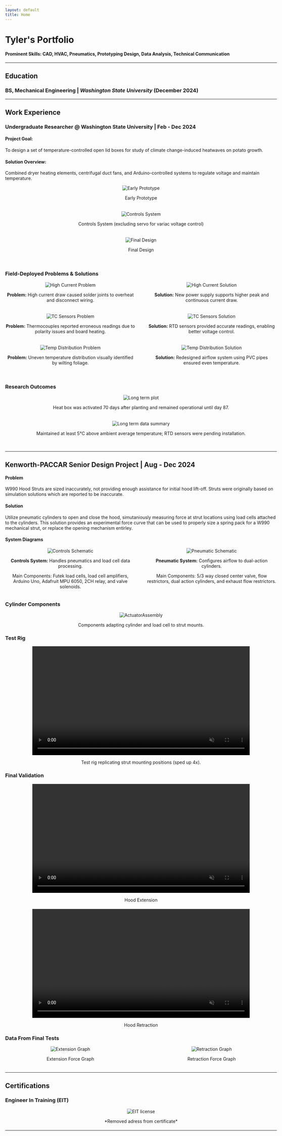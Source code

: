```yaml
---
layout: default
title: Home
---
```


# **Tyler's Portfolio**
#### **Prominent Skills**: CAD, HVAC, Pneumatics, Prototyping Design, Data Analysis, Technical Communication  

<style>
  body {
    max-width: 1200px;
    margin: 0 auto;
  }
  img {
    max-width: 100%;
    height: auto;
  }
  .wide-content {
    display: flex;
    justify-content: center;
    flex-direction: column;
  }
  .content-row {
    display: flex;
    justify-content: space-between;
    margin-bottom: 20px;
  }
  .content-column {
    text-align: center;
    width: 48%;
  }
</style>

---

## **Education**
### **BS, Mechanical Engineering** | *Washington State University* (December 2024)

---

## **Work Experience**

### **Undergraduate Researcher @ Washington State University** | Feb - Dec 2024
#### **Project Goal**: 
  To design a set of temperature-controlled open lid boxes for study of climate change-induced heatwaves on potato growth.
  
#### **Solution Overview**:
  Combined dryer heating elements, centrifugal duct fans, and Arduino-controlled systems to regulate voltage and maintain temperature.

<div class="wide-content">
  <div style="text-align: center; margin-bottom: 20px;">
    <img src="assets/img/Early Prototype Box 2.jpg" alt="Early Prototype">
    <p>Early Prototype</p>
  </div>
  <div style="text-align: center; margin-bottom: 20px;">
    <img src="assets/img/Controls Box.jpg" alt="Controls System">
    <p>Controls System (excluding servo for variac voltage control)</p>
  </div>
  <div style="text-align: center; margin-bottom: 20px;">
    <img src="assets/img/early deployment.jpg" alt="Final Design">
    <p>Final Design</p>
  </div>
</div>

### **Field-Deployed Problems & Solutions**
<div class="wide-content">
  <div class="content-row">
    <div class="content-column">
      <img src="assets/img/Variac Solder joints.jpg" alt="High Current Problem">
      <p><strong>Problem:</strong> High current draw caused solder joints to overheat and disconnect wiring.</p>
    </div>
    <div class="content-column">
      <img src="assets/img/30amp Variac.jpg" alt="High Current Solution">
      <p><strong>Solution:</strong> New power supply supports higher peak and continuous current draw.</p>
    </div>
  </div>

  <div class="content-row">
    <div class="content-column">
      <img src="assets/img/TC testing.jpg" alt="TC Sensors Problem">
      <p><strong>Problem:</strong> Thermocouples reported erroneous readings due to polarity issues and board heating.</p>
    </div>
    <div class="content-column">
      <img src="assets/img/RTD Logger.jpg" alt="TC Sensors Solution">
      <p><strong>Solution:</strong> RTD sensors provided accurate readings, enabling better voltage control.</p>
    </div>
  </div>

  <div class="content-row">
    <div class="content-column">
      <img src="assets/img/Wilting picture.jpg" alt="Temp Distribution Problem">
      <p><strong>Problem:</strong> Uneven temperature distribution visually identified by wilting foliage.</p>
    </div>
    <div class="content-column">
      <img src="assets/img/PVC System.jpg" alt="Temp Distribution Solution">
      <p><strong>Solution:</strong> Redesigned airflow system using PVC pipes ensured even temperature.</p>
    </div>
  </div>
</div>

### **Research Outcomes**
<div class="wide-content">
  <div style="text-align: center; margin-bottom: 20px;">
    <img src="assets/Plots-Data/Research Project/long term plot.JPG" alt="Long term plot">
    <p>Heat box was activated 70 days after planting and remained operational until day 87.</p>
  </div>
  <div style="text-align: center; margin-bottom: 20px;">
    <img src="assets/Plots-Data/Research Project/Long term data.JPG" alt="Long term data summary">
    <p>Maintained at least 5°C above ambient average temperature; RTD sensors were pending installation.</p>
  </div>
</div>

---

## **Kenworth-PACCAR Senior Design Project** | Aug - Dec 2024
#### **Problem**  
W990 Hood Struts are sized inaccurately, not providing enough assistance for initial hood lift-off. Struts were originally based on simulation solutions which are reported to be inaccurate. 

#### **Solution**  
Utilize pneumatic cylinders to open and close the hood, simutaniously measuring force at strut locations using load cells attached to the cylinders. This solution provides an experimental force curve that can be used to properly size a spring pack for a W990 mechanical strut, or replace the opening mechanism entirley.

#### **System Diagrams**
<div class="content-row">
  <div class="content-column">
    <img src="assets/img/Kenworth/Controls.png" alt="Controls Schematic">
    <p><strong>Controls System:</strong> Handles pneumatics and load cell data processing.</p>
    <p><srong>Main Components:</srong> Futek load cells, load cell amplifiers, Arduino Uno, Adafruit MPU 6050, 2CH relay, and valve solenoids.</p>
  </div>
  <div class="content-column">
    <img src="assets/img/Kenworth/Pneumatic.png" alt="Pneumatic Schematic">
    <p><strong>Pneumatic System:</strong> Configures airflow to dual-action cylinders.</p>
    <p><srong>Main Components:</srong> 5/3 way closed center valve, flow restrictors, dual action cylinders, and exhaust flow restrictors.</p>
  </div>
</div>

### **Cylinder Components**
<div style="text-align: center; margin-bottom: 20px;">
  <img src="assets/img/Kenworth/ActuatorAssembly.JPG" alt="ActuatorAssembly">
  <p>Components adapting cylinder and load cell to strut mounts.</p>
</div>

### **Test Rig**
<div style="text-align: center; margin-bottom: 20px;">
  <video width="80%" controls muted>
    <source src="assets/img/Kenworth/TestRig.mp4" type="video/mp4">
    Your browser does not support the video tag.
  </video>
  <p>Test rig replicating strut mounting positions (sped up 4x).</p>
</div>

### **Final Validation**
<div style="text-align: center; margin-bottom: 20px;">
  <video width="80%" controls muted>
    <source src="assets/img/Kenworth/Extension.mp4" type="video/mp4">
    Your browser does not support the video tag.
  </video>
  <p>Hood Extension</p>
</div>
<div style="text-align: center; margin-bottom: 20px;">
  <video width="80%" controls muted>
    <source src="assets/img/Kenworth/Retraction.mp4" type="video/mp4">
    Your browser does not support the video tag.
  </video>
  <p>Hood Retraction</p>
</div>

### **Data From Final Tests**
<div class="content-row">
  <div class="content-column">
    <img src="assets/img/Kenworth/Extension.png" alt="Extension Graph">
    <p>Extension Force Graph</p>
  </div>
  <div class="content-column">
    <img src="assets/img/Kenworth/Retraction.png" alt="Retraction Graph">
    <p>Retraction Force Graph</p>
  </div>
</div>

---

## **Certifications**
### Engineer In Training (EIT)
  <div style="text-align: center; margin-bottom: 20px;">
  <img src="assets/EIT.jpg" alt="EIT license">
  <p>*Removed adress from certificate*</p>
</div>

---





